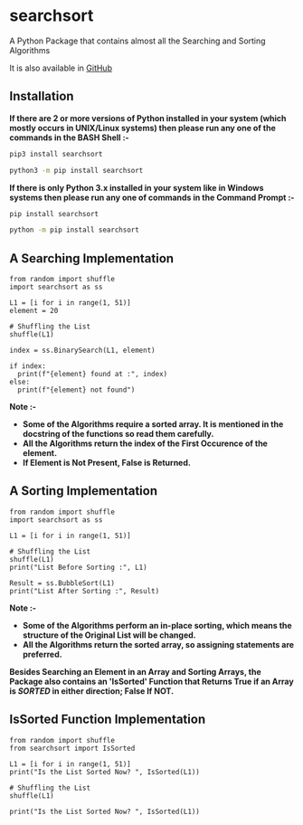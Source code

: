 # searchsort
A Python Package that contains almost all the Searching and Sorting Algorithms

It is also available in [GitHub](https://github.com/Programmin-in-Python/searchsort)

## Installation
**If there are 2 or more versions of Python installed in your system (which mostly occurs in UNIX/Linux systems) then please run any one of the commands in the BASH Shell \:-**
```bash
pip3 install searchsort

python3 -m pip install searchsort
```
**If there is only Python 3.x installed in your system like in Windows systems then please run any one of commands in the Command Prompt \:-**
```cmd
pip install searchsort

python -m pip install searchsort
```

## A Searching Implementation
```python3
from random import shuffle
import searchsort as ss

L1 = [i for i in range(1, 51)]
element = 20

# Shuffling the List
shuffle(L1)

index = ss.BinarySearch(L1, element)

if index:
  print(f"{element} found at :", index)
else:
  print(f"{element} not found")
```
**Note \:-**
- **Some of the Algorithms require a sorted array. It is mentioned in the docstring of the functions so read them carefully.**
- **All the Algorithms return the index of the First Occurence of the element.**
- **If Element is Not Present, False is Returned.**

## A Sorting Implementation
```python3
from random import shuffle
import searchsort as ss

L1 = [i for i in range(1, 51)]

# Shuffling the List
shuffle(L1)
print("List Before Sorting :", L1)

Result = ss.BubbleSort(L1)
print("List After Sorting :", Result)
```
**Note \:-**
- **Some of the Algorithms perform an in-place sorting, which means the structure of the Original List will be changed.**
- **All the Algorithms return the sorted array, so assigning statements are preferred.**

**Besides Searching an Element in an Array and Sorting Arrays, the Package also contains an 'IsSorted' Function that Returns True if an Array is _SORTED_ in either direction; False If NOT.**
## IsSorted Function Implementation
```python3
from random import shuffle
from searchsort import IsSorted

L1 = [i for i in range(1, 51)]
print("Is the List Sorted Now? ", IsSorted(L1))

# Shuffling the List
shuffle(L1)

print("Is the List Sorted Now? ", IsSorted(L1))
```
